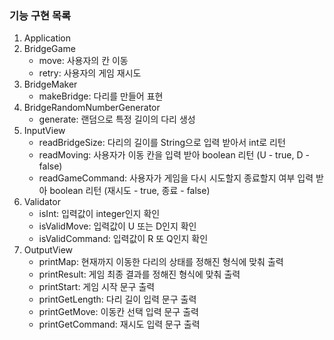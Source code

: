
### 기능 구현 목록

1. Application
2. BridgeGame
   - move: 사용자의 칸 이동
   - retry: 사용자의 게임 재시도 
3. BridgeMaker
   - makeBridge: 다리를 만들어 표현
4. BridgeRandomNumberGenerator
   - generate: 랜덤으로 특정 길이의 다리 생성
5. InputView
    - readBridgeSize: 다리의 길이를 String으로 입력 받아서 int로 리턴
    - readMoving: 사용자가 이동 칸을 입력 받아 boolean 리턴 (U - true, D - false)
    - readGameCommand: 사용자가 게임을 다시 시도할지 종료할지 여부 입력 받아 boolean 리턴 (재시도 - true, 종료 - false)
6. Validator
   - isInt: 입력값이 integer인지 확인
   - isValidMove: 입력값이 U 또는 D인지 확인
   - isValidCommand: 입력값이 R 또 Q인지 확인
7. OutputView
   - printMap: 현재까지 이동한 다리의 상태를 정해진 형식에 맞춰 출력
   - printResult: 게임 최종 결과를 정해진 형식에 맞춰 출력
   - printStart: 게임 시작 문구 출력
   - printGetLength: 다리 길이 입력 문구 출력
   - printGetMove: 이동칸 선택 입력 문구 출력
   - printGetCommand: 재시도 입력 문구 출력
